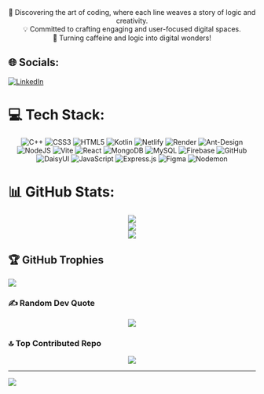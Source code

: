 <div align= 'center'>
🚀 Discovering the art of coding, where each line weaves a story of logic and creativity.<br>💡 Committed to crafting engaging and user-focused digital spaces.<br>🌟 Turning caffeine and logic into digital wonders!<br>
</div>


## 🌐 Socials:
[![LinkedIn](https://img.shields.io/badge/LinkedIn-%230077B5.svg?logo=linkedin&logoColor=white)](https://linkedin.com/in/https://www.linkedin.com/in/neha-pawar-np1223/) 

# 💻 Tech Stack:
<div align='center'>
  
![C++](https://img.shields.io/badge/c++-%2300599C.svg?style=plastic&logo=c%2B%2B&logoColor=white) ![CSS3](https://img.shields.io/badge/css3-%231572B6.svg?style=plastic&logo=css3&logoColor=white) ![HTML5](https://img.shields.io/badge/html5-%23E34F26.svg?style=plastic&logo=html5&logoColor=white) ![Kotlin](https://img.shields.io/badge/kotlin-%237F52FF.svg?style=plastic&logo=kotlin&logoColor=white) ![Netlify](https://img.shields.io/badge/netlify-%23000000.svg?style=plastic&logo=netlify&logoColor=#00C7B7) ![Render](https://img.shields.io/badge/Render-%46E3B7.svg?style=plastic&logo=render&logoColor=white) ![Ant-Design](https://img.shields.io/badge/-AntDesign-%230170FE?style=plastic&logo=ant-design&logoColor=white) ![NodeJS](https://img.shields.io/badge/node.js-6DA55F?style=plastic&logo=node.js&logoColor=white) ![Vite](https://img.shields.io/badge/vite-%23646CFF.svg?style=plastic&logo=vite&logoColor=white) ![React](https://img.shields.io/badge/react-%2320232a.svg?style=plastic&logo=react&logoColor=%2361DAFB) ![MongoDB](https://img.shields.io/badge/MongoDB-%234ea94b.svg?style=plastic&logo=mongodb&logoColor=white) ![MySQL](https://img.shields.io/badge/mysql-4479A1.svg?style=plastic&logo=mysql&logoColor=white) ![Firebase](https://img.shields.io/badge/firebase-a08021?style=plastic&logo=firebase&logoColor=ffcd34) ![GitHub](https://img.shields.io/badge/github-%23121011.svg?style=plastic&logo=github&logoColor=white) ![DaisyUI](https://img.shields.io/badge/daisyui-5A0EF8?style=plastic&logo=daisyui&logoColor=white) ![JavaScript](https://img.shields.io/badge/javascript-%23323330.svg?style=plastic&logo=javascript&logoColor=%23F7DF1E) ![Express.js](https://img.shields.io/badge/express.js-%23404d59.svg?style=plastic&logo=express&logoColor=%2361DAFB) ![Figma](https://img.shields.io/badge/figma-%23F24E1E.svg?style=plastic&logo=figma&logoColor=white) ![Nodemon](https://img.shields.io/badge/NODEMON-%23323330.svg?style=plastic&logo=nodemon&logoColor=%BBDEAD)
</div>

# 📊 GitHub Stats:
<div align='center'>
  
![](https://github-readme-stats.vercel.app/api?username=NehaPawar12&theme=blue-green&hide_border=false&include_all_commits=false&count_private=false)<br/>
![](https://github-readme-streak-stats.herokuapp.com/?user=NehaPawar12&theme=blue-green&hide_border=true)<br/>
![](https://github-readme-stats.vercel.app/api/top-langs/?username=NehaPawar12&theme=blue-green&hide_border=false&include_all_commits=false&count_private=false&layout=compact)

</div>

## 🏆 GitHub Trophies
![](https://github-profile-trophy.vercel.app/?username=NehaPawar12&theme=blue-green&no-frame=false&no-bg=true&margin-w=4)

### ✍️ Random Dev Quote
<div align='center'>
  
![](https://quotes-github-readme.vercel.app/api?type=horizontal&theme=light)
</div>

### 🔝 Top Contributed Repo
<div align='center'>
  
![](https://github-contributor-stats.vercel.app/api?username=NehaPawar12&limit=5&theme=blue-green&combine_all_yearly_contributions=true)
</div>

---
[![](https://visitcount.itsvg.in/api?id=NehaPawar12&icon=10&color=7)](https://visitcount.itsvg.in)

<!-- Proudly created with GPRM ( https://gprm.itsvg.in ) -->

